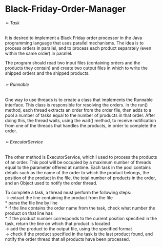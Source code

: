 # Black-Friday-Order-Manager


###### ➢ Task

It is desired to implement a Black Friday order processor in the Java programming language that uses parallel mechanisms. The idea is to process orders in parallel, and to process each product separately (even within the same order) in parallel.

The program should read two input files (containing orders and the products they contain) and create two output files in which to write the shipped orders and the shipped products.


###### ➢ Runnable

One way to use threads is to create a class that implements the Runnable interface. This class is responsible for resolving the orders. In the run() method, each thread extracts an order from the order file, then adds to a pool a number of tasks equal to the number of products in that order. After doing this, the thread waits, using the wait() method, to receive notification from one of the threads that handles the products, in order to complete the order.


###### ➢ ExecutorService

The other method is ExecutorService, which I used to process the products of an order. This pool will be occupied by a maximum number of threads equal to the parameter offered at runtime. Each task in the pool contains details such as the name of the order to which the product belongs, the position of the product in the file, the total number of products in the order, and an Object used to notify the order thread.

To complete a task, a thread must perform the following steps: <br>
-> extract the line containing the product from the file <br>
      * parse the file line by line <br>
      * if the line contains the order name from the task, check what number the product on that line has <br>
      * if the product number corresponds to the current position specified in the task, return the line on which that product is located <br>
-> add the product to the output file, using the specified format <br>
-> check if the product specified in the task is the last product found, and notify the order thread that all products have been processed. <br>
